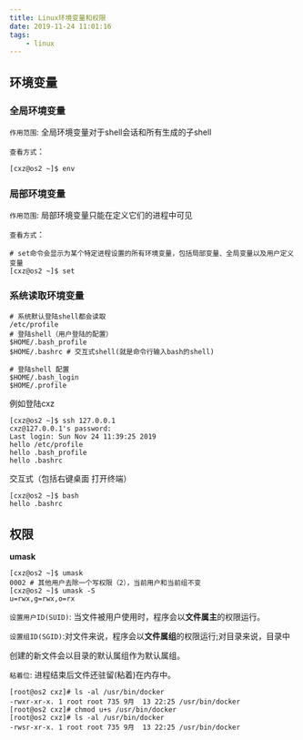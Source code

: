 ```yaml
---
title: Linux环境变量和权限
date: 2019-11-24 11:01:16
tags:
	- linux
---
```






## 环境变量

### 全局环境变量

``作用范围``: 全局环境变量对于shell会话和所有生成的子shell 



``查看方式``：

```bash
[cxz@os2 ~]$ env
```



### 局部环境变量

``作用范围``: 局部环境变量只能在定义它们的进程中可见 

``查看方式``：

```shell
# set命令会显示为某个特定进程设置的所有环境变量，包括局部变量、全局变量以及用户定义变量
[cxz@os2 ~]$ set
```



### 系统读取环境变量

```shell
# 系统默认登陆shell都会读取
/etc/profile
# 登陆shell（用户登陆的配置）
$HOME/.bash_profile 
$HOME/.bashrc # 交互式shell(就是命令行输入bash的shell)

# 登陆shell 配置
$HOME/.bash_login
$HOME/.profile 
```



例如登陆cxz

```shell
[cxz@os2 ~]$ ssh 127.0.0.1
cxz@127.0.0.1's password: 
Last login: Sun Nov 24 11:39:25 2019
hello /etc/profile
hello .bash_profile
hello .bashrc

```

交互式（包括右键桌面 打开终端）

```shell
[cxz@os2 ~]$ bash
hello .bashrc
```





## 权限

**umask**

```shell
[cxz@os2 ~]$ umask 
0002 # 其他用户去除一个写权限（2），当前用户和当前组不变
[cxz@os2 ~]$ umask -S
u=rwx,g=rwx,o=rx
```





``设置用户ID(SUID)``: 当文件被用户使用时，程序会以**文件属主**的权限运行。

``设置组ID(SGID)``:对文件来说，程序会以**文件属组**的权限运行;对目录来说，目录中 

创建的新文件会以目录的默认属组作为默认属组。 

``粘着位``: 进程结束后文件还驻留(粘着)在内存中。 





```shell
[root@os2 cxz]# ls -al /usr/bin/docker
-rwxr-xr-x. 1 root root 735 9月  13 22:25 /usr/bin/docker
[root@os2 cxz]# chmod u+s /usr/bin/docker
[root@os2 cxz]# ls -al /usr/bin/docker
-rwsr-xr-x. 1 root root 735 9月  13 22:25 /usr/bin/docker

```

